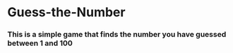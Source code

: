 # Guess-the-Number

### This is a simple game that finds the number you have guessed between 1 and 100
